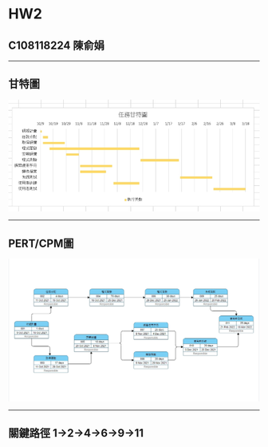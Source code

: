 # HW2
## C108118224 陳俞娟
****
## 甘特圖
![甘特圖](1633769680021.jpg "甘特圖")
****
## PERT/CPM圖
![PERT/CPM](1633766866516.jpg "PERT/CPM圖")
****
## 關鍵路徑 1->2->4->6->9->11
